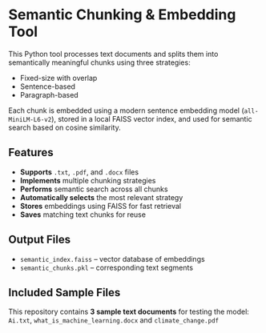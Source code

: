 # Semantic Chunking & Embedding Tool

This Python tool processes text documents and splits them into semantically meaningful chunks using three strategies:
- Fixed-size with overlap
- Sentence-based
- Paragraph-based

Each chunk is embedded using a modern sentence embedding model (`all-MiniLM-L6-v2`), stored in a local FAISS vector index, and used for semantic search based on cosine similarity.

## Features

- **Supports** `.txt`, `.pdf`, and `.docx` files  
- **Implements** multiple chunking strategies  
- **Performs** semantic search across all chunks  
- **Automatically selects** the most relevant strategy  
- **Stores** embeddings using FAISS for fast retrieval  
- **Saves** matching text chunks for reuse  

## Output Files

- `semantic_index.faiss` – vector database of embeddings  
- `semantic_chunks.pkl` – corresponding text segments  

## Included Sample Files

This repository contains **3 sample text documents** for testing the model: `Ai.txt`, `what_is_machine_learning.docx` and `climate_change.pdf`
